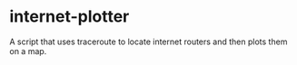 # internet-plotter
 A script that uses traceroute to locate internet routers and then plots them on a map.
